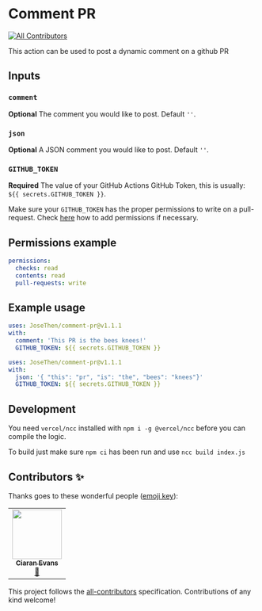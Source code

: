 # Comment PR
<!-- ALL-CONTRIBUTORS-BADGE:START - Do not remove or modify this section -->
[![All Contributors](https://img.shields.io/badge/all_contributors-1-orange.svg?style=flat-square)](#contributors-)
<!-- ALL-CONTRIBUTORS-BADGE:END -->

This action can be used to post a dynamic comment on a github PR

## Inputs

### `comment`

**Optional** The comment you would like to post. Default `''`.

### `json`

**Optional** A JSON comment you would like to post. Default `''`.

### `GITHUB_TOKEN`

**Required** The value of your GitHub Actions GitHub Token, this is
usually: `${{ secrets.GITHUB_TOKEN }}`.

Make sure your `GITHUB_TOKEN` has the proper permissions to write on a pull-request.
Check [here](https://docs.github.com/en/actions/security-guides/automatic-token-authentication#permissions-for-the-github_token) how to add permissions if necessary.

## Permissions example

```yaml
permissions:
  checks: read
  contents: read
  pull-requests: write
```

## Example usage

```yaml
uses: JoseThen/comment-pr@v1.1.1
with:
  comment: 'This PR is the bees knees!'
  GITHUB_TOKEN: ${{ secrets.GITHUB_TOKEN }}
```

```yaml
uses: JoseThen/comment-pr@v1.1.1
with:
  json: '{ "this": "pr", "is": "the", "bees": "knees"}'
  GITHUB_TOKEN: ${{ secrets.GITHUB_TOKEN }}
```

## Development
You need `vercel/ncc` installed with `npm i -g @vercel/ncc` before you can
compile the logic.

To build just make sure `npm ci` has been run and use `ncc build index.js`

## Contributors ✨

Thanks goes to these wonderful people ([emoji key](https://allcontributors.org/docs/en/emoji-key)):

<!-- ALL-CONTRIBUTORS-LIST:START - Do not remove or modify this section -->
<!-- prettier-ignore-start -->
<!-- markdownlint-disable -->
<table>
  <tr>
    <td align="center"><a href="https://github.com/ciaranevans"><img src="https://avatars.githubusercontent.com/u/9111975?v=4?s=100" width="100px;" alt=""/><br /><sub><b>Ciaran Evans</b></sub></a><br /><a href="https://github.com/JoseThen/comment-pr/commits?author=ciaranevans" title="Documentation">📖</a></td>
  </tr>
</table>

<!-- markdownlint-restore -->
<!-- prettier-ignore-end -->

<!-- ALL-CONTRIBUTORS-LIST:END -->

This project follows the [all-contributors](https://github.com/all-contributors/all-contributors) specification. Contributions of any kind welcome!
